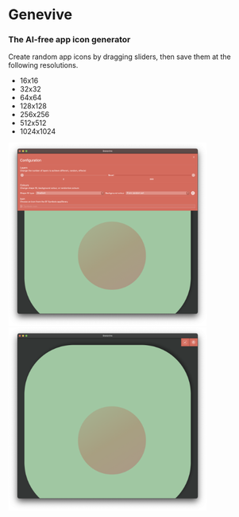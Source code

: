 # Genevive
### The AI-free app icon generator

Create random app icons by dragging sliders, then save them at the following resolutions.

* 16x16
* 32x32
* 64x64
* 128x128
* 256x256
* 512x512
* 1024x1024

<img src="Screenshots/one.png" width="400" />
<img src="Screenshots/two.png" width="400" />
